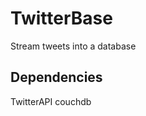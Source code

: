 TwitterBase
===========

Stream tweets into a database

Dependencies
------------
TwitterAPI
couchdb